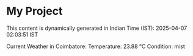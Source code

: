 # My Project

This content is dynamically generated in Indian Time (IST): 2025-04-07 02:03:51 IST


Current Weather in Coimbatore:
Temperature: 23.88 °C
Condition: mist
